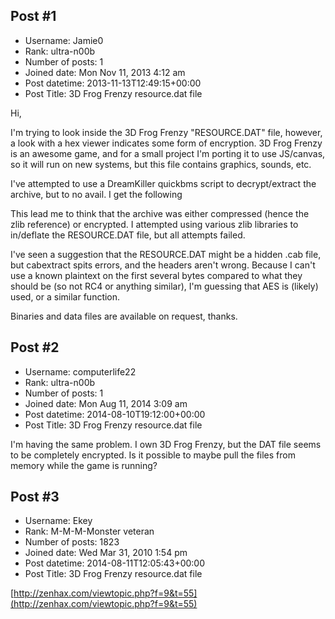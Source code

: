 ## Post #1
- Username: Jamie0
- Rank: ultra-n00b
- Number of posts: 1
- Joined date: Mon Nov 11, 2013 4:12 am
- Post datetime: 2013-11-13T12:49:15+00:00
- Post Title: 3D Frog Frenzy resource.dat file

Hi,

I'm trying to look inside the 3D Frog Frenzy "RESOURCE.DAT" file, however, a look with a hex viewer indicates some form of encryption. 3D Frog Frenzy is an awesome game, and for a small project I'm porting it to use JS/canvas, so it will run on new systems, but this file contains graphics, sounds, etc.


I've attempted to use a DreamKiller quickbms script to decrypt/extract the archive, but to no avail. I get the following


This lead me to think that the archive was either compressed (hence the zlib reference) or encrypted. I attempted using various zlib libraries to in/deflate the RESOURCE.DAT file, but all attempts failed.

I've seen a suggestion that the RESOURCE.DAT might be a hidden .cab file, but cabextract spits errors, and the headers aren't wrong. Because I can't use a known plaintext on the first several bytes compared to what they should be (so not RC4 or anything similar), I'm guessing that AES is (likely) used, or a similar function. 

Binaries and data files are available on request, thanks.
## Post #2
- Username: computerlife22
- Rank: ultra-n00b
- Number of posts: 1
- Joined date: Mon Aug 11, 2014 3:09 am
- Post datetime: 2014-08-10T19:12:00+00:00
- Post Title: 3D Frog Frenzy resource.dat file

I'm having the same problem. I own 3D Frog Frenzy, but the DAT file seems to be completely encrypted. Is it possible to maybe pull the files from memory while the game is running?
## Post #3
- Username: Ekey
- Rank: M-M-M-Monster veteran
- Number of posts: 1823
- Joined date: Wed Mar 31, 2010 1:54 pm
- Post datetime: 2014-08-11T12:05:43+00:00
- Post Title: 3D Frog Frenzy resource.dat file

[http://zenhax.com/viewtopic.php?f=9&t=55](http://zenhax.com/viewtopic.php?f=9&t=55)

